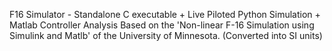 F16 Simulator - Standalone C executable + Live Piloted Python Simulation + Matlab Controller Analysis
Based on the 'Non-linear F-16 Simulation using Simulink and Matlb' of the University of Minnesota. (Converted into SI units)